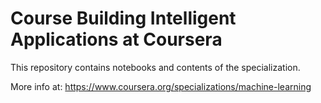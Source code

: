 # Course Building Intelligent Applications at Coursera

This repository contains notebooks and contents of the specialization.

More info at:
https://www.coursera.org/specializations/machine-learning
